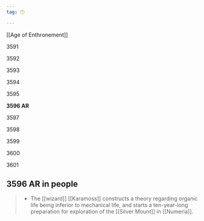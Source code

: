 ```yaml
---
tag: 🕛

---
```

[[Age of Enthronement]]


3591

3592

3593

3594

3595

**3596 AR**

3597

3598

3599

3600

3601



## 3596 AR in people

>  - The [[wizard]] [[Karamoss]] constructs a theory regarding organic life being inferior to mechanical life, and starts a ten-year-long preparation for exploration of the [[Silver Mount]] in [[Numeria]].






